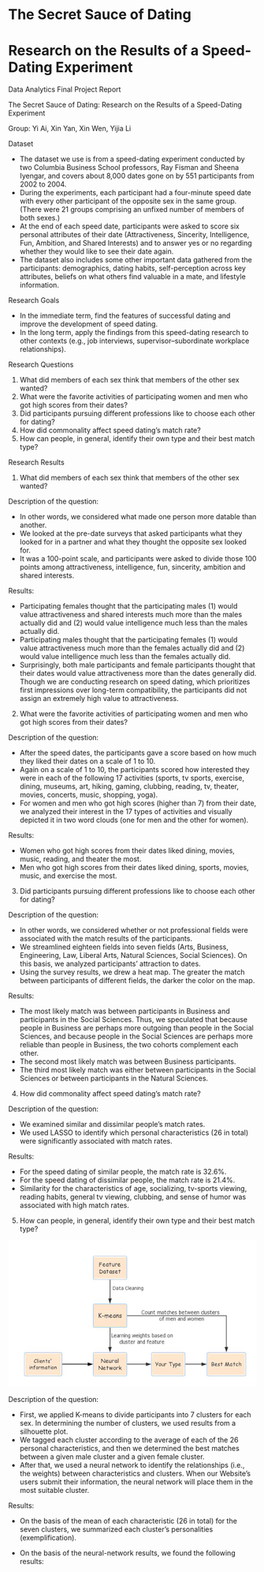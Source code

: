 # The Secret Sauce of Dating
# Research on the Results of a Speed-Dating Experiment

Data Analytics Final Project Report

The Secret Sauce of Dating: Research on the Results of a Speed-Dating Experiment

Group: Yi Ai, Xin Yan, Xin Wen, Yijia Li

Dataset
+ The dataset we use is from a speed-dating experiment conducted by two Columbia Business School professors, Ray Fisman and Sheena Iyengar, and covers about 8,000 dates gone on by 551 participants from 2002 to 2004.
+ During the experiments, each participant had a four-minute speed date with every other participant of the opposite sex in the same group. (There were 21 groups comprising an unfixed number of members of both sexes.) 
+	At the end of each speed date, participants were asked to score six personal attributes of their date (Attractiveness, Sincerity, Intelligence, Fun, Ambition, and Shared Interests) and to answer yes or no regarding whether they would like to see their date again. 
+	The dataset also includes some other important data gathered from the participants: demographics, dating habits, self-perception across key attributes, beliefs on what others find valuable in a mate, and lifestyle information.
 
Research Goals
+	In the immediate term, find the features of successful dating and improve the development of speed dating.
+	In the long term, apply the findings from this speed-dating research to other contexts (e.g., job interviews, supervisor–subordinate workplace relationships).

Research Questions
1.	What did members of each sex think that members of the other sex wanted?
2.	What were the favorite activities of participating women and men who got high scores from their dates?
3.	Did participants pursuing different professions like to choose each other for dating?
4.	How did commonality affect speed dating’s match rate?
5.	How can people, in general, identify their own type and their best match type?

Research Results

1. What did members of each sex think that members of the other sex wanted? 

Description of the question:
+	In other words, we considered what made one person more datable than another. 
+	We looked at the pre-date surveys that asked participants what they looked for in a partner and what they thought the opposite sex looked for. 
+	It was a 100-point scale, and participants were asked to divide those 100 points among attractiveness, intelligence, fun, sincerity, ambition and shared interests. 

Results:
+	Participating females thought that the participating males (1) would value attractiveness and shared interests much more than the males actually did and (2) would value intelligence much less than the males actually did.
+	Participating males thought that the participating females (1) would value attractiveness much more than the females actually did and (2) would value intelligence much less than the females actually did. 
+	Surprisingly, both male participants and female participants thought that their dates would value attractiveness more than the dates generally did. Though we are conducting research on speed dating, which prioritizes first impressions over long-term compatibility, the participants did not assign an extremely high value to attractiveness. 

2.  What were the favorite activities of participating women and men who got high scores from their dates?

Description of the question:
+	After the speed dates, the participants gave a score based on how much they liked their dates on a scale of 1 to 10.
+	Again on a scale of 1 to 10, the participants scored how interested they were in each of the following 17 activities (sports, tv sports, exercise, dining, museums, art, hiking, gaming, clubbing, reading, tv, theater, movies, concerts, music, shopping, yoga).
+	For women and men who got high scores (higher than 7) from their date, we analyzed their interest in the 17 types of activities and visually depicted it in two word clouds (one for men and the other for women).

Results:
+	Women who got high scores from their dates liked dining, movies, music, reading, and theater the most.
+	Men who got high scores from their dates liked dining, sports, movies, music, and exercise the most.

3.  Did participants pursuing different professions like to choose each other for dating? 

Description of the question:
+	In other words, we considered whether or not professional fields were associated with the match results of the participants.
+	We streamlined eighteen fields into seven fields (Arts, Business, Engineering, Law, Liberal Arts, Natural Sciences, Social Sciences). On this basis, we analyzed participants’ attraction to dates.
+	Using the survey results, we drew a heat map. The greater the match between participants of different fields, the darker the color on the map.

Results:
+ The most likely match was between participants in Business and participants in the Social Sciences. Thus, we speculated that because people in Business are perhaps more outgoing than people in the Social Sciences, and because people in the Social Sciences are perhaps more reliable than people in Business, the two cohorts complement each other.  
+	The second most likely match was between Business participants. 
+	The third most likely match was either between participants in the Social Sciences or between participants in the Natural Sciences. 

4.  How did commonality affect speed dating’s match rate? 

Description of the question:
+	We examined similar and dissimilar people’s match rates.
+	We used LASSO to identify which personal characteristics (26 in total) were significantly associated with match rates.

Results:
+	For the speed dating of similar people, the match rate is 32.6%.
+	For the speed dating of dissimilar people, the match rate is 21.4%. 
+	Similarity for the characteristics of age, socializing, tv-sports viewing, reading habits, general tv viewing, clubbing, and sense of humor was associated with high match rates. 

5. How can people, in general, identify their own type and their best match type?

![image](pictures/Picture1.png)

Description of the question:
+	First, we applied K-means to divide participants into 7 clusters for each sex. In determining the number of clusters, we used results from a silhouette plot. 
+	We tagged each cluster according to the average of each of the 26 personal characteristics, and then we determined the best matches between a given male cluster and a given female cluster. 
+	After that, we used a neural network to identify the relationships (i.e., the weights) between characteristics and clusters. When our Website’s users submit their information, the neural network will place them in the most suitable cluster. 

Results:
+	On the basis of the mean of each characteristic (26 in total) for the seven clusters, we summarized each cluster’s personalities (exemplification). 

+	 On the basis of the neural-network results, we found the following results:

